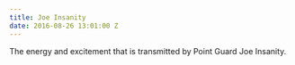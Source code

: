 ```yaml
---
title: Joe Insanity
date: 2016-08-26 13:01:00 Z
---
```


The energy and excitement that is transmitted by Point Guard Joe Insanity.